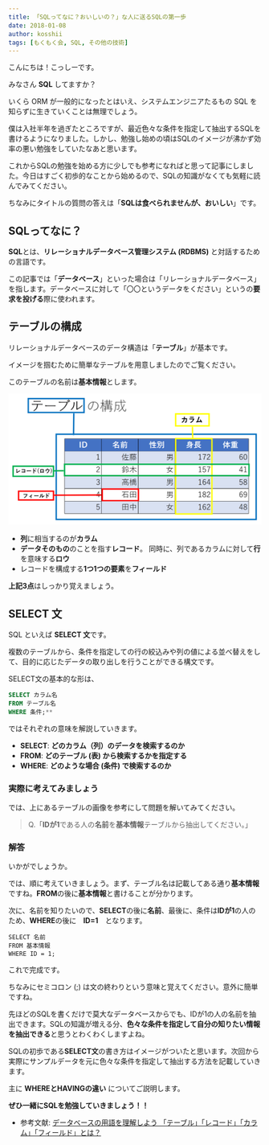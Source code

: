 ```yaml
---
title: 「SQLってなに？おいしいの？」な人に送るSQLの第一歩
date: 2018-01-08
author: kosshii
tags: [もくもく会, SQL, その他の技術]
---
```


こんにちは！こっしーです。

みなさん **SQL** してますか？

いくら ORM が一般的になったとはいえ、システムエンジニアたるもの SQL を知らずに生きていくことは無理でしょう。

僕は入社半年を過ぎたところですが、最近色々な条件を指定して抽出するSQLを書けるようになりました。しかし、勉強し始めの頃はSQLのイメージが沸かず効率の悪い勉強をしていたなあと思います。

これからSQLの勉強を始める方に少しでも参考になればと思って記事にしました。今日はすごく初歩的なことから始めるので、SQLの知識がなくても気軽に読んでみてください。

ちなみにタイトルの質問の答えは「**SQLは食べられませんが、おいしい**」です。

## SQLってなに？

**SQL**とは、**リレーショナルデータベース管理システム (RDBMS)** と対話するための言語です。

この記事では「**データベース**」といった場合は「リレーショナルデータベース」を指します。データベースに対して「〇〇というデータをください」というの**要求を投げる**際に使われます。

## テーブルの構成

リレーショナルデータベースのデータ構造は「**テーブル**」が基本です。

イメージを掴むために簡単なテーブルを用意しましたのでご覧ください。

このテーブルの名前は**基本情報**とします。

<img src="images/sql-first-step-1.png" alt="" class="aligncenter size-full wp-image-6140" />

- **列**に相当するのが**カラム**
- **データそのもの**のことを指す**レコード**。
同時に、列であるカラムに対して**行**を意味する**ロウ**
- レコードを構成する**1つ1つの要素**を**フィールド**

**上記3点**はしっかり覚えましょう。

## SELECT 文

SQL といえば **SELECT 文**です。

複数のテーブルから、条件を指定しての行の絞込みや列の値による並べ替えをして、目的に応じたデータの取り出しを行うことができる構文です。

SELECT文の基本的な形は、

```sql
SELECT カラム名
FROM テーブル名
WHERE 条件;**
```

ではそれぞれの意味を解説していきます。

- **SELECT**: **どのカラム（列）のデータを検索するのか**
- **FROM**: **どのテーブル (表) から検索するかを指定する**
- **WHERE**: **どのような場合 (条件) で検索するのか**

### 実際に考えてみましょう

では、上にあるテーブルの画像を参考にして問題を解いてみてください。

> Q.「**IDが1**である人の**名前**を**基本情報**テーブルから抽出してください。」

### 解答

いかがでしょうか。

では、順に考えていきましょう。まず、テーブル名は記載してある通り**基本情報**ですね。**FROM**の後に**基本情報**と書けることが分かります。

次に、名前を知りたいので、**SELECT**の後に**名前**、最後に、条件は**IDが1**の人のため、**WHERE**の後に　**ID=1**　となります。

```
SELECT 名前
FROM 基本情報
WHERE ID = 1;
```

これで完成です。

ちなみにセミコロン (;) は文の終わりという意味と覚えてください。意外に簡単ですね。

先ほどのSQLを書くだけで莫大なデータベースからでも、IDが1の人の名前を抽出できます。SQLの知識が増える分、**色々な条件を指定して自分の知りたい情報を抽出できる**と思うとわくわくしますよね。

SQLの初歩である**SELECT文**の書き方はイメージがついたと思います。次回から実際にサンプルデータを元に色々な条件を指定して抽出する方法を記載していきます。

主に **WHEREとHAVINGの違い** についてご説明します。

**ぜひ一緒にSQLを勉強していきましょう！！**

- 参考文献: [データベースの用語を理解しよう 「テーブル」「レコード」「カラム」「フィールド」とは？](https://academy.gmocloud.com/know/20160425/2259)

